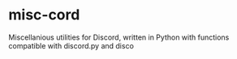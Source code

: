# misc-cord
Miscellanious utilities for Discord, written in Python with functions compatible with discord.py and disco
